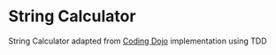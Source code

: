 # String Calculator

String Calculator adapted from [Coding Dojo](https://codingdojo.org/kata/StringCalculator/) implementation using TDD
